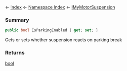 ← [Index](Api-Index) ← [Namespace Index](Namespace-Index) ← [IMyMotorSuspension](Sandbox.ModAPI.Ingame.IMyMotorSuspension)

### Summary

```csharp
public bool IsParkingEnabled { get; set; }
```

Gets or sets whether suspension reacts on parking break

### Returns

[bool](https://docs.microsoft.com/en-us/dotnet/api/System.Boolean?view=netframework-4.6)

